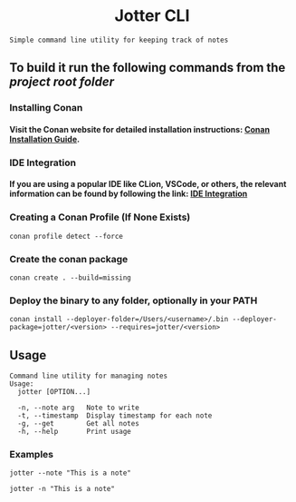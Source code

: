 # <div align="center"> Jotter CLI </div>

```Simple command line utility for keeping track of notes```

## To build it run the following commands from the *project root folder*

### Installing Conan
#### Visit the Conan website for detailed installation instructions: [Conan Installation Guide](https://docs.conan.io/2/installation.html).

### IDE Integration
#### If you are using a popular IDE like CLion, VSCode, or others, the relevant information can be found by following the link: [IDE Integration](https://docs.conan.io/2/integrations.html)

### Creating a Conan Profile (If None Exists)

```console
conan profile detect --force
```

### Create the conan package

```console
conan create . --build=missing
```

### Deploy the binary to any folder, optionally in your PATH

```console
conan install --deployer-folder=/Users/<username>/.bin --deployer-package=jotter/<version> --requires=jotter/<version>
```

## Usage

```
Command line utility for managing notes
Usage:
  jotter [OPTION...]

  -n, --note arg   Note to write
  -t, --timestamp  Display timestamp for each note
  -g, --get        Get all notes
  -h, --help       Print usage
```

### Examples

```console
jotter --note "This is a note"
```

```console
jotter -n "This is a note"
``` 
